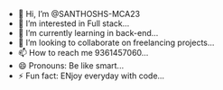 - 👋 Hi, I’m @SANTHOSHS-MCA23
- 👀 I’m interested in Full stack...
- 🌱 I’m currently learning in back-end...
- 💞️ I’m looking to collaborate on freelancing projects...
- 📫 How to reach me 9361457060...
- 😄 Pronouns: Be like smart...
- ⚡ Fun fact: ENjoy everyday with code...

<!---
SANTHOSHS-MCA23/SANTHOSHS-MCA23 is a ✨ special ✨ repository because its `README.md` (this file) appears on your GitHub profile.
You can click the Preview link to take a look at your changes.
--->
